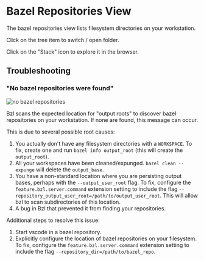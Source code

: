 # Bazel Repositories View

The bazel repositories view lists filesystem directories on your workstation.

Click on the tree item to switch / open folder.

Click on the "Stack" icon to explore it in the browser.

## Troubleshooting

### "No bazel repositories were found"

![no bazel repositories](https://user-images.githubusercontent.com/50580/93528056-0011d280-f8f7-11ea-9a6d-bde1fca0e425.png)

Bzl scans the expected location for "output roots" to discover bazel
repositories on your workstation.  If none are found, this message can occur.  

This is due to several possible root causes:

1. You actually don't have any filesystem directories with a `WORKSPACE`.
   To fix, create one and run `bazel info output_root` (this will create the
   `output_root`).
2. All your workspaces have been cleaned/expunged.  `bazel clean --expunge` will
   delete the `output_base`.
3. You have a non-standard location where you are persisting output bases,
   perhaps with the `--output_user_root` flag.  To fix, configure the
   `feature.bzl.server.command` extension setting to include the flag
   `--repository_output_user_root=/path/to/output_user_root`.  This will allow
   bzl to scan subdirectories of this location.
4. A bug in Bzl that prevented it from finding your repositories.

Additional steps to resolve this issue:

1. Start vscode in a bazel repository.
2. Explicitly configure the location of bazel repositories on your filesystem.
   To fix, configure the
   `feature.bzl.server.command` extension setting to include the flag
   `--repository_dir=/path/to/bazel_repo`.
